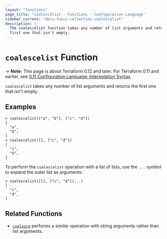 ```yaml
---
layout: "functions"
page_title: "coalescelist - Functions - Configuration Language"
sidebar_current: "docs-funcs-collection-coalescelist"
description: |-
  The coalescelist function takes any number of list arguments and returns the
  first one that isn't empty.
---
```


# `coalescelist` Function

-> **Note:** This page is about Terraform 0.12 and later. For Terraform 0.11 and
earlier, see
[0.11 Configuration Language: Interpolation Syntax](../../configuration-0-11/interpolation.html).

`coalescelist` takes any number of list arguments and returns the first one
that isn't empty.

## Examples

```
> coalescelist(["a", "b"], ["c", "d"])
[
  "a",
  "b",
]
> coalescelist([], ["c", "d"])
[
  "c",
  "d",
]
```

To perform the `coalescelist` operation with a list of lists, use the `...`
symbol to expand the outer list as arguments:

```
> coalescelist([[], ["c", "d"]]...)
[
  "c",
  "d",
]
```

## Related Functions

* [`coalesce`](./coalesce.html) performs a similar operation with string
  arguments rather than list arguments.
